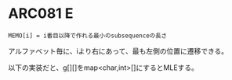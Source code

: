 # ARC081 E
```
MEMO[i] = i番目以降で作れる最小のsubsequenceの長さ
```

アルファベット毎に、iより右にあって、最も左側の位置に遷移できる。

以下の実装だと、g[][]をmap<char,int>[]にするとMLEする。

